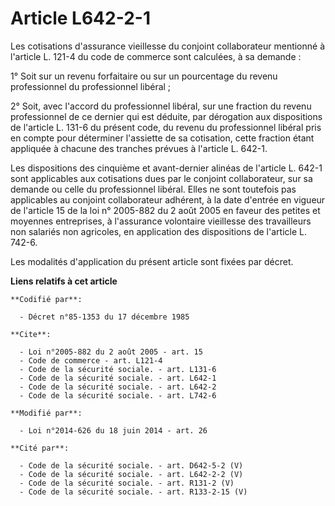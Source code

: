 # Article L642-2-1

Les cotisations d'assurance vieillesse du conjoint collaborateur mentionné à l'article L. 121-4 du code de commerce sont
calculées, à sa demande : 

1° Soit sur un revenu forfaitaire ou sur un pourcentage du revenu professionnel du professionnel libéral ; 

2° Soit, avec l'accord du professionnel libéral, sur une fraction du revenu professionnel de ce dernier qui est déduite, par
dérogation aux dispositions de l'article L. 131-6 du présent code, du revenu du professionnel libéral pris en compte pour
déterminer l'assiette de sa cotisation, cette fraction étant appliquée à chacune des tranches prévues à l'article L. 642-1. 

Les dispositions des cinquième et avant-dernier alinéas de l'article L. 642-1 sont applicables aux cotisations dues par le
conjoint collaborateur, sur sa demande ou celle du professionnel libéral. Elles ne sont toutefois pas applicables au conjoint
collaborateur adhérent, à la date d'entrée en vigueur de l'article 15 de la loi n° 2005-882 du 2 août 2005 en faveur des
petites et moyennes entreprises, à l'assurance volontaire vieillesse des travailleurs non salariés non agricoles, en
application des dispositions de l'article L. 742-6.

Les modalités d'application du présent article sont fixées par décret.

**Liens relatifs à cet article**

	**Codifié par**:

	  - Décret n°85-1353 du 17 décembre 1985

	**Cite**:

	  - Loi n°2005-882 du 2 août 2005 - art. 15
	  - Code de commerce - art. L121-4
	  - Code de la sécurité sociale. - art. L131-6
	  - Code de la sécurité sociale. - art. L642-1
	  - Code de la sécurité sociale. - art. L642-2
	  - Code de la sécurité sociale. - art. L742-6

	**Modifié par**:

	  - Loi n°2014-626 du 18 juin 2014 - art. 26

	**Cité par**:

	  - Code de la sécurité sociale. - art. D642-5-2 (V)
	  - Code de la sécurité sociale. - art. L642-2-2 (V)
	  - Code de la sécurité sociale. - art. R131-2 (V)
	  - Code de la sécurité sociale. - art. R133-2-15 (V)
